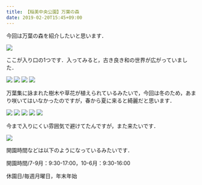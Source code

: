 ```yaml
---
title: 【稲美中央公園】万葉の森
date: 2019-02-20T15:45+09:00
---
```


今回は万葉の森を紹介したいと思います．

![](images/inami-central-park-manyo-forest/20190220131946.jpg)

ここが入り口の1つです．入ってみると，古き良き和の世界が広がっていました．

![](images/inami-central-park-manyo-forest/20190220133023.jpg)
![](images/inami-central-park-manyo-forest/20190220154456.jpg)
![](images/inami-central-park-manyo-forest/20190220154451.jpg)
![](images/inami-central-park-manyo-forest/20190220133156.jpg)

万葉集に詠まれた樹木や草花が植えられているみたいで，今回は冬のため，あまり咲いてはいなかったのですが，春から夏に来ると綺麗だと思います．

![](images/inami-central-park-manyo-forest/20190220133200.jpg)
![](images/inami-central-park-manyo-forest/20190220133210.jpg)
![](images/inami-central-park-manyo-forest/20190220133205.jpg)
![](images/inami-central-park-manyo-forest/20190220133143.jpg)
![](images/inami-central-park-manyo-forest/20190220133149.jpg)

今まで入りにくい雰囲気で避けてたんですが，また来たいです．

![](images/inami-central-park-manyo-forest/20190220141028.jpg)

開園時間などは以下のようになっているみたいです．

開園時間/7-9月：9:30-17:00，10-6月：9:30-16:00

休園日/毎週月曜日，年末年始
